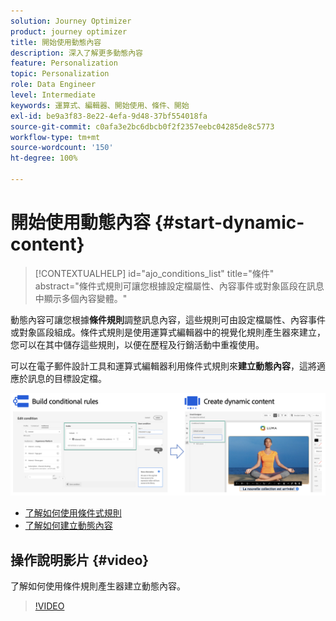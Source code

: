 ```yaml
---
solution: Journey Optimizer
product: journey optimizer
title: 開始使用動態內容
description: 深入了解更多動態內容
feature: Personalization
topic: Personalization
role: Data Engineer
level: Intermediate
keywords: 運算式、編輯器、開始使用、條件、開始
exl-id: be9a3f83-8e22-4efa-9d48-37bf554018fa
source-git-commit: c0afa3e2bc6dbcb0f2f2357eebc04285de8c5773
workflow-type: tm+mt
source-wordcount: '150'
ht-degree: 100%

---
```


# 開始使用動態內容 {#start-dynamic-content}

>[!CONTEXTUALHELP]
>id="ajo_conditions_list"
>title="條件"
>abstract="條件式規則可讓您根據設定檔屬性、內容事件或對象區段在訊息中顯示多個內容變體。"

動態內容可讓您根據&#x200B;**條件規則**&#x200B;調整訊息內容，這些規則可由設定檔屬性、內容事件或對象區段組成。條件式規則是使用運算式編輯器中的視覺化規則產生器來建立，您可以在其中儲存這些規則，以便在歷程及行銷活動中重複使用。

可以在電子郵件設計工具和運算式編輯器利用條件式規則來&#x200B;**建立動態內容**，這將適應於訊息的目標設定檔。

![](assets/conditions-overview.png)

* [了解如何使用條件式規則](create-conditions.md)
* [了解如何建立動態內容](dynamic-content.md)

## 操作說明影片 {#video}

了解如何使用條件規則產生器建立動態內容。

>[!VIDEO](https://video.tv.adobe.com/v/3409815?quality=12)
